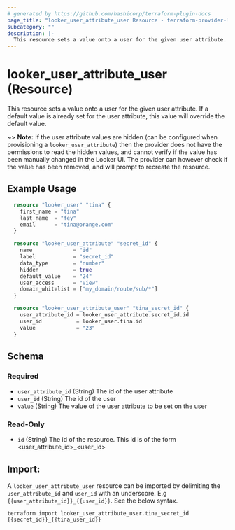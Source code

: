 ```yaml
---
# generated by https://github.com/hashicorp/terraform-plugin-docs
page_title: "looker_user_attribute_user Resource - terraform-provider-looker"
subcategory: ""
description: |-
  This resource sets a value onto a user for the given user attribute. If a default value is already set for the user attribute, this value will override the default value. Note that if the user attribute values are hidden (can be configured when provisioning a looker_user_attribute) then the provider does not have the permissions to read the hidden values, and cannot verify if the value has been manually changed in the Looker UI. The provider can however check if the value has been removed, and will prompt to recreate the resource.
---
```


# looker_user_attribute_user (Resource)

This resource sets a value onto a user for the given user attribute. If a default value is already set for the user attribute, this value will override the default value. 

~> **Note:** If the user attribute values are hidden (can be configured when provisioning a `looker_user_attribute`) then the provider does not have the permissions to read the hidden values, and cannot verify if the value has been manually changed in the Looker UI. The provider can however check if the value has been removed, and will prompt to recreate the resource.

## Example Usage
```terraform 
  resource "looker_user" "tina" {
    first_name = "tina"
    last_name  = "fey"
    email      = "tina@orange.com"
  }

  resource "looker_user_attribute" "secret_id" {
    name             = "id"
    label            = "secret_id"
    data_type        = "number"
    hidden           = true
    default_value    = "24"
    user_access      = "View"
    domain_whitelist = ["my_domain/route/sub/*"]
  }

  resource "looker_user_attribute_user" "tina_secret_id" {
    user_attribute_id = looker_user_attribute.secret_id.id
    user_id           = looker_user.tina.id
    value             = "23"
  }
```
<!-- schema generated by tfplugindocs -->
## Schema

### Required

- `user_attribute_id` (String) The id of the user attribute
- `user_id` (String) The id of the user
- `value` (String) The value of the user attribute to be set on the user

### Read-Only

- `id` (String) The id of the resource. This id is of the form <user_attribute_id>_<user_id>

## Import: 

A `looker_user_attribute_user` resource can be imported by delimiting the `user_attribute_id` and `user_id` with an underscore. E.g `{{user_attribute_id}}_{{user_id}}`. See the below syntax. 

```
terraform import looker_user_attribute_user.tina_secret_id {{secret_id}}_{{tina_user_id}}
```
